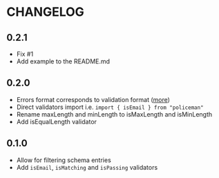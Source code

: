 # CHANGELOG

## 0.2.1

* Fix #1
* Add example to the README.md

## 0.2.0

* Errors format corresponds to validation format ([more](src/test/policeman.test.ts))
* Direct validators import i.e. `import { isEmail } from "policeman"`
* Rename maxLength and minLength to isMaxLength and isMinLength
* Add isEqualLength validator

## 0.1.0

* Allow for filtering schema entries
* Add `isEmail`, `isMatching` and `isPassing` validators
